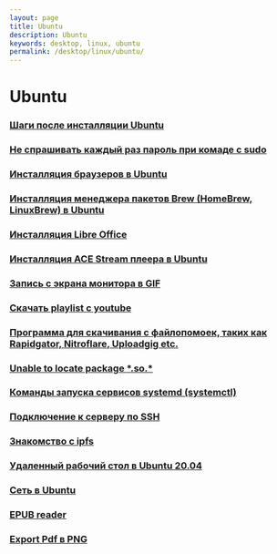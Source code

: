 ```yaml
---
layout: page
title: Ubuntu
description: Ubuntu
keywords: desktop, linux, ubuntu
permalink: /desktop/linux/ubuntu/
---
```


# Ubuntu

### [Шаги после инсталляции Ubuntu](/desktop/linux/ubuntu/setup/)

### [Не спрашивать каждый раз пароль при комаде с sudo](/desktop/linux/ubuntu/setup/do-not-ask-root-password/)

### [Инсталляция браузеров в Ubuntu](/desktop/linux/ubuntu/browsers/)

### [Инсталляция менеджера пакетов Brew (HomeBrew, LinuxBrew) в Ubuntu](/desktop/linux/ubuntu/brew/)

### [Инсталляция Libre Office](/desktop/linux/ubuntu/libreoffice/)

### [Инсталляция ACE Stream плеера в Ubuntu](/desktop/linux/ubuntu/ace-stream-player/)

### [Запись с экрана монитора в GIF](/desktop/linux/ubuntu/how-to-record-from-desktop-to-gif/)

### [Скачать playlist с youtube](/desktop/linux/ubuntu/download-youtube-playlist/)

### [Программа для скачивания с файлопомоек, таких как Rapidgator, Nitroflare, Uploadgig etc.](/desktop/linux/ubuntu/download-from-file-hostings/)

### [Unable to locate package **\***.so.\*](/desktop/linux/ubuntu/install-package-for-missing-libraries/)

### [Команды запуска сервисов systemd (systemctl)](/desktop/linux/systemctl/)

### [Подключение к серверу по SSH](/desktop/linux/ubuntu/setup-ssh-connection/)

### [Знакомство с ipfs](/desktop/linux/ubuntu/ipfs/)

### [Удаленный рабочий стол в Ubuntu 20.04](/desktop/linux/ubuntu/vnc-server/)

### [Сеть в Ubuntu](/desktop/linux/ubuntu/network/)

### [EPUB reader](https://johnfactotum.github.io/foliate/)

### [Export Pdf в PNG](/desktop/linux/ubuntu/export-pdf-to-png/)
